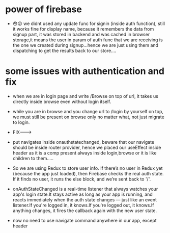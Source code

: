 
# power of firebase

- 😳😲 we didnt used any update func for signin (inside auth function), still it works fine for display name, because it remembers the data from signup part, it was stored in backend and was cached in browser storage,it means the user in param of auth func that we are receiving is the one we created during signup...hence we are just using them and dispatching to get the results back to our store....


# some issues with authentication and fix
- when we are in login page and write /Browse on top of url, it takes us directly inside browse even without login itself.
- while you are in browse and you change url to /login by yourself on top, we must still be present on browse only no matter what, not just migrate to login.


- FIX---> 
- put navigates inside onauthstatechanged, beware that our navigate should be inside router provider, hence we placed our useEffect inside header as it is a comp present always inside login,browse or it is like children to them.....

- So we are using Redux to store user info. If there’s no user in Redux yet (because the app just loaded), then Firebase checks the real auth state. If it finds no user, it runs the else block, and we’re sent back to '/'.

- onAuthStateChanged is a real-time listener that always watches your app's login state.It stays active as long as your app is running, and reacts immediately when the auth state changes — just like an event listener.If you're logged in, it knows.If you're logged out, it knows.If anything changes, it fires the callback again with the new user state.

- now no need to use navigate command anywhere in our app, except header

